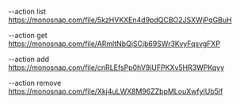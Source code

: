 --action list
https://monosnap.com/file/5kzHVKXEn4d9pdQCBO2JSXWjPqGBuH

--action get
https://monosnap.com/file/ARmltNbQjSCjb69SWr3KvyFqsvgFXP

--action add
https://monosnap.com/file/cnRLEfsPp0hV9iUFPKXv5HR3WPKqvy

--action remove
https://monosnap.com/file/Xkj4uLWX8M96ZZbpMLouXwfyIUb5lf
